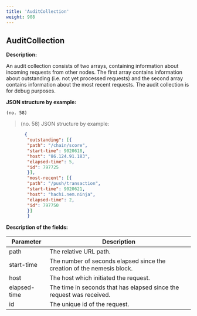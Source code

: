 ```yaml
---
title: 'AuditCollection'
weight: 908
---
```


 
## AuditCollection 
**Description:**
 
An audit collection consists of two arrays, containing information about incoming requests from other nodes. The first array contains information about outstanding (i.e. not yet processed requests) and the second array contains information about the most recent requests. The audit collection is for debug purposes.

 
**JSON structure by example:**

`(no. 58) `

>    (no. 58) JSON structure by example:

 
```json
       {
        "outstanding": [{
        "path": "/chain/score",
        "start-time": 9020618,
        "host": "86.124.91.183",
        "elapsed-time": 5,
        "id": 797725
        }],
        "most-recent": [{
        "path": "/push/transaction",
        "start-time": 9020621,
        "host": "hachi.nem.ninja",
        "elapsed-time": 2,
        "id": 797750
        }]
        }
``` 
**Description of the fields:**
 

| Parameter | Description |
|------|------|
| path | The relative URL path. |
| start-time | The number of seconds elapsed since the creation of the nemesis block. |
| host | The host which initiated the request. |
| elapsed-time | The time in seconds that has elapsed since the request was received. |
| id | The unique id of the request. |

 
